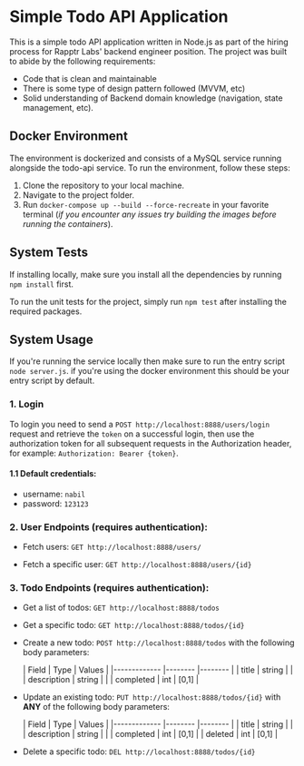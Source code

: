 # Simple Todo API Application

This is a simple todo API application written in Node.js as part of the hiring process for Rapptr Labs' backend engineer position.
The project was built to abide by the following requirements:
- Code that is clean and maintainable
- There is some type of design pattern followed (MVVM, etc)
- Solid understanding of Backend domain knowledge (navigation, state management, etc).

## Docker Environment
The environment is dockerized and consists of a MySQL service running alongside the todo-api service. To run the environment, follow these steps:
1. Clone the repository to your local machine.
2. Navigate to the project folder.
3. Run `docker-compose up --build --force-recreate` in your favorite terminal (*if you encounter any issues try building the images before running the containers*).
## System Tests

If installing locally, make sure you install all the dependencies by running `npm install` first.

To run the unit tests for the project, simply run `npm test` after installing the required packages.

## System Usage
If you're running the service locally then make sure to run the entry script `node server.js`. if you're using the docker environment this should be your entry script by default.
### 1. Login
To login you need to send a 
`POST http://localhost:8888/users/login` request and retrieve the `token` on a successful login, then use the authorization token for all subsequent requests in the Authorization header, for example:
`Authorization: Bearer {token}`.

#### 1.1 Default credentials:
- username: `nabil`
- password: `123123`



### 2. User Endpoints (requires authentication):

- Fetch users:
  `GET http://localhost:8888/users/`

- Fetch a specific user:
  `GET http://localhost:8888/users/{id}`

### 3. Todo Endpoints (requires authentication):
- Get a list of todos:
  `GET http://localhost:8888/todos`
- Get a specific todo:
  `GET http://localhost:8888/todos/{id}`
- Create a new todo:
  `POST http://localhost:8888/todos` with the following body parameters:

  | Field       	| Type   	| Values 	|
|-------------	|--------	|--------	|
| title       	| string 	|        	|
| description 	| string 	|        	|
| completed   	| int    	| [0,1]  	|


- Update an existing todo:
  `PUT http://localhost:8888/todos/{id}` with **ANY** of the following body parameters:

  | Field       	| Type   	| Values 	|
|-------------	|--------	|--------	|
| title       	| string 	|        	|
| description 	| string 	|        	|
| completed   	| int    	| [0,1]  	|
| deleted     	| int    	| [0,1]  	|

- Delete a specific todo:
  `DEL http://localhost:8888/todos/{id}`
